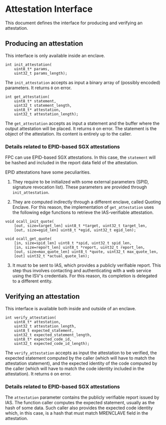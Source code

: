 # Attestation Interface

This document defines the interface for producing and verifying an attestation.


## Producing an attestation

This interface is only available inside an enclave.

```
int init_attestation(
    uint8_t* params,
    uint32_t params_length);

```
The `init_attestation` accepts as input a binary array of (possibly encoded) parameters. It returns `0` on error.
```
int get_attestation(
    uint8_t* statement,
    uint32_t statement_length,
    uint8_t* attestation,
    uint32_t attestation_length);
```
The `get_attestation` accepts as input a statement and the buffer where the output attestation will be placed. It returns `0` on error.
The statement is the object of the attestation. Its content is entirely up to the caller.

### Details related to EPID-based SGX attestations

FPC can use EPID-based SGX attestations.
In this case, the `statement` will be hashed and included in the report data field of the attestation.

EPID attestations have some peculiarities.
1. They require to be initialized with some external parameters (SPID, signature revocation list). These parameters are provided through `init_attestation`.

2. They are computed indirectly through a different enclave, called Quoting Enclave. For this reason, the implementation of `get_attestation` uses the following edge functions to retrieve the IAS-verifiable attestation.
```
void ocall_init_quote(
    [out, size=target_len] uint8_t *target, uint32_t target_len,
    [out, size=egid_len] uint8_t *egid, uint32_t egid_len);

void ocall_get_quote(
    [in, size=spid_len] uint8_t *spid, uint32_t spid_len,
    [in, size=report_len] uint8_t *report, uint32_t report_len,
    [out, size=max_quote_len] uint8_t *quote, uint32_t max_quote_len,
    [out] uint32_t *actual_quote_len);
```

3. It must to be sent to IAS, which provides a publicly verifiable report. This step thus involves contacting and authenticating with a web service using the ISV's credentials. For this reason, its completion is delegated to a different entity.


## Verifying an attestation

This interface is available both inside and outside of an enclave.

```
int verify_attestation(
    uint8_t* attestation,
    uint32_t attestation_length,
    uint8_t expected_statement,
    uint32_t expected_statement_length,
    uint8_t* expected_code_id,
    uint32_t expected_code_id_length);
```
The `verify_attestation` accepts as input the attestation to be verified,
the expected statement computed by the caller (which will have to match the attestation statement),
and the expected identity of the code computed by the caller (which will have to match the code identity included in the attestation).
It returns `0` on error.

### Details related to EPID-based SGX attestations

The `attestation` parameter contains the publicly verifiable report issued by IAS.
The function caller computes the expected statement, usually as the hash of some data.
Such caller also provides the expected code identity which, in this case, is a hash that must match MRENCLAVE field in the attestation.

